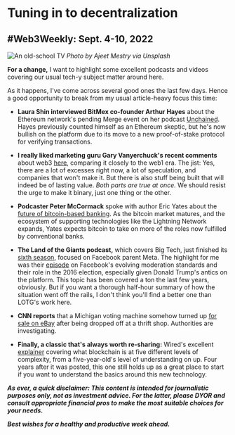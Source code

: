 # Tuning in to decentralization
## #Web3Weekly: Sept. 4-10, 2022

![An old-school TV](https://images.unsplash.com/photo-1509281373149-e957c6296406?ixlib=rb-1.2.1&dpr=2&auto=format&fit=crop&w=120&h=200&q=60)
*Photo by Ajeet Mestry via Unsplash*

**For a change,** I want to highlight some excellent podcasts and videos covering our usual tech-y subject matter around here.

As it happens, I've come across several good ones the last few days. Hence a good opportunity to break from my usual article-heavy focus this time:

- **Laura Shin interviewed BitMex co-founder Arthur Hayes** about the Ethereum network's pending Merge event on her podcast [Unchained](https://unchainedpodcast.com/arthur-hayes-former-ethereum-skeptic-on-why-the-merge-makes-him-bullish-on-eth-ep-393/). Hayes previously counted himself as an Ethereum skeptic, but he's now bullish on the platform due to its move to a new proof-of-stake protocol for verifying transactions.

- **I really liked marketing guru Gary Vanyerchuck's recent comments** about web3 [here](https://www.youtube.com/watch?v=171n4q2bZRA), comparing it closely to the web1 era. The jist: Yes, there are a lot of excesses right now, a lot of speculation, and companies that won't make it. But there is also stuff being built that will indeed be of lasting value. *Both parts are true at once.* We should resist the urge to make it binary, just one thing or the other.

- **Podcaster Peter McCormack** spoke with author Eric Yates about the [future of bitcoin-based banking](https://www.whatbitcoindid.com/podcast/bitcoin-banking-in-2050). As the bitcoin market matures, and the ecosystem of supporting technologies like the Lightning Network expands, Yates expects bitcoin to take on more of the roles now fulfilled by conventional banks.

- **The Land of the Giants podcast,** which covers Big Tech, just finished its [sixth season](https://www.theverge.com/land-of-the-giants-podcast), focused on Facebook parent Meta. The highlight for me was their [episode](https://www.theverge.com/2022/8/10/23300246/trump-facebook-election-land-of-the-giants) on Facebook's evolving moderation standards and their role in the 2016 election, especially given Donald Trump's antics on the platform. This topic has been covered a ton the last few years, obviously. But if you want a thorough half-hour summary of how the situation went off the rails, I don't think you'll find a better one than LOTG's work here.

- **CNN reports** that a Michigan voting machine somehow turned up [for sale on eBay](https://www.youtube.com/watch?v=Kgn1D8h8G7A) after being dropped off at a thrift shop. Authorities are investigating.

- **Finally, a classic that's always worth re-sharing:** Wired's excellent [explainer](https://www.youtube.com/watch?v=hYip_Vuv8J0) covering what blockchain is at five different levels of complexity, from a five-year-old's level of understanding on up. Four years after it was posted, this one still holds up as a great place to start if you want to understand the basics around this new technology.


_**As ever, a quick disclaimer: This content is intended for journalistic purposes only, not as investment advice. For the latter, please DYOR and consult appropriate financial pros to make the most suitable choices for your needs.**_

_**Best wishes for a healthy and productive week ahead.**_  
